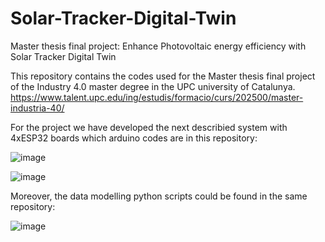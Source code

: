 # Solar-Tracker-Digital-Twin
Master thesis final project: Enhance Photovoltaic energy efficiency with Solar Tracker Digital Twin

This repository contains the codes used for the Master thesis final project of the Industry 4.0 master degree in the UPC university of Catalunya. https://www.talent.upc.edu/ing/estudis/formacio/curs/202500/master-industria-40/

For the project we have developed the next describied system with 4xESP32 boards which arduino codes are in this repository:

![image](https://user-images.githubusercontent.com/105513457/188283748-8cbe3681-6468-48f4-92e9-044b8a36ddeb.png)

![image](https://user-images.githubusercontent.com/105513457/188283767-4e5ed5a1-8fed-40f2-897d-d6324d433b36.png)


Moreover, the data modelling python scripts could be found in the same repository:

![image](https://user-images.githubusercontent.com/105513457/188283986-80d5bb03-44d3-4d12-9e48-b02adecb8da2.png)

